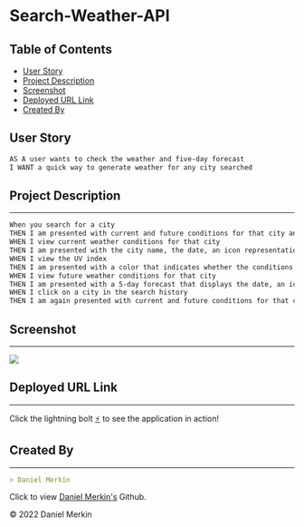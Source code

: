 # Search-Weather-API

## Table of Contents
  - [User Story](#user-story)
  - [Project Description](#project-description)
  - [Screenshot](#screenshot)
  - [Deployed URL Link](#deployed-url-link)
  - [Created By](#created-by)

## User Story

```md
AS A user wants to check the weather and five-day forecast
I WANT a quick way to generate weather for any city searched
```

## Project Description
---

```md
When you search for a city
THEN I am presented with current and future conditions for that city and that city is added to the search history
WHEN I view current weather conditions for that city
THEN I am presented with the city name, the date, an icon representation of weather conditions, the temperature, the humidity, the wind speed, and the UV index
WHEN I view the UV index
THEN I am presented with a color that indicates whether the conditions are favorable, moderate, or severe
WHEN I view future weather conditions for that city
THEN I am presented with a 5-day forecast that displays the date, an icon representation of weather conditions, the temperature, the wind speed, and the humidity
WHEN I click on a city in the search history
THEN I am again presented with current and future conditions for that city
```
## Screenshot
---
<img src="./Develop/Images/screenshot.png">

## Deployed URL Link
---

Click the lightning bolt [⚡](#) to see the application in action!

## Created By
---

```md
> Daniel Merkin
```

Click to view <a href="https://github.com/dmerk2">Daniel Merkin's</a> Github.


© 2022 Daniel Merkin